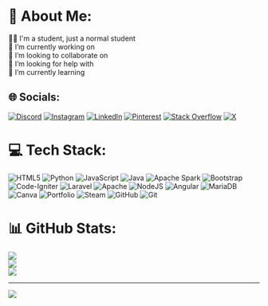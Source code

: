 # 💫 About Me:
👨‍🎓  I'm a student, just a normal student<br>🔭 I’m currently working on<br>👯 I’m looking to collaborate on<br>🤝 I’m looking for help with<br>🌱 I’m currently learning


## 🌐 Socials:
[![Discord](https://img.shields.io/badge/Discord-%237289DA.svg?logo=discord&logoColor=white)](https://discord.gg/Kamamachi#8793) [![Instagram](https://img.shields.io/badge/Instagram-%23E4405F.svg?logo=Instagram&logoColor=white)](https://instagram.com/armanw_2637) [![LinkedIn](https://img.shields.io/badge/LinkedIn-%230077B5.svg?logo=linkedin&logoColor=white)](https://linkedin.com/in/HaikalArmanWijaya) [![Pinterest](https://img.shields.io/badge/Pinterest-%23E60023.svg?logo=Pinterest&logoColor=white)](https://pinterest.com/Kamamachi) [![Stack Overflow](https://img.shields.io/badge/-Stackoverflow-FE7A16?logo=stack-overflow&logoColor=white)](https://stackoverflow.com/users/Kamamachi) [![X](https://img.shields.io/badge/X-black.svg?logo=X&logoColor=white)](https://x.com/kamamachii) 

# 💻 Tech Stack:
![HTML5](https://img.shields.io/badge/html5-%23E34F26.svg?style=for-the-badge&logo=html5&logoColor=white) ![Python](https://img.shields.io/badge/python-3670A0?style=for-the-badge&logo=python&logoColor=ffdd54) ![JavaScript](https://img.shields.io/badge/javascript-%23323330.svg?style=for-the-badge&logo=javascript&logoColor=%23F7DF1E) ![Java](https://img.shields.io/badge/java-%23ED8B00.svg?style=for-the-badge&logo=openjdk&logoColor=white) ![Apache Spark](https://img.shields.io/badge/Apache%20Spark-FDEE21?style=for-the-badge&logo=apachespark&logoColor=black) ![Bootstrap](https://img.shields.io/badge/bootstrap-%238511FA.svg?style=for-the-badge&logo=bootstrap&logoColor=white) ![Code-Igniter](https://img.shields.io/badge/CodeIgniter-%23EF4223.svg?style=for-the-badge&logo=codeIgniter&logoColor=white) ![Laravel](https://img.shields.io/badge/laravel-%23FF2D20.svg?style=for-the-badge&logo=laravel&logoColor=white) ![Apache](https://img.shields.io/badge/apache-%23D42029.svg?style=for-the-badge&logo=apache&logoColor=white) ![NodeJS](https://img.shields.io/badge/node.js-6DA55F?style=for-the-badge&logo=node.js&logoColor=white) ![Angular](https://img.shields.io/badge/angular-%23DD0031.svg?style=for-the-badge&logo=angular&logoColor=white) ![MariaDB](https://img.shields.io/badge/MariaDB-003545?style=for-the-badge&logo=mariadb&logoColor=white) ![Canva](https://img.shields.io/badge/Canva-%2300C4CC.svg?style=for-the-badge&logo=Canva&logoColor=white) ![Portfolio](https://img.shields.io/badge/Portfolio-%23000000.svg?style=for-the-badge&logo=firefox&logoColor=#FF7139) ![Steam](https://img.shields.io/badge/steam-%23000000.svg?style=for-the-badge&logo=steam&logoColor=white) ![GitHub](https://img.shields.io/badge/github-%23121011.svg?style=for-the-badge&logo=github&logoColor=white) ![Git](https://img.shields.io/badge/git-%23F05033.svg?style=for-the-badge&logo=git&logoColor=white)
# 📊 GitHub Stats:
![](https://github-readme-stats.vercel.app/api?username=ArmanWijayaa&theme=dark&hide_border=false&include_all_commits=false&count_private=false)<br/>
![](https://github-readme-streak-stats.herokuapp.com/?user=ArmanWijayaa&theme=dark&hide_border=false)<br/>
![](https://github-readme-stats.vercel.app/api/top-langs/?username=ArmanWijayaa&theme=dark&hide_border=false&include_all_commits=false&count_private=false&layout=compact)

---
[![](https://visitcount.itsvg.in/api?id=ArmanWijayaa&icon=0&color=0)](https://visitcount.itsvg.in)

<!-- Proudly created with GPRM ( https://gprm.itsvg.in ) -->
